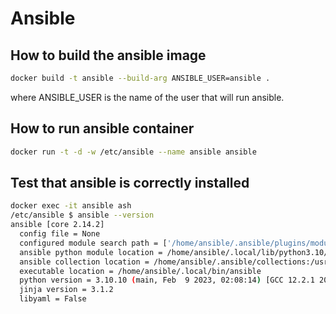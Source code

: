 # Ansible

## How to build the ansible image

```bash
docker build -t ansible --build-arg ANSIBLE_USER=ansible .
```

where ANSIBLE_USER is the name of the user that will run ansible.

## How to run ansible container

```bash
docker run -t -d -w /etc/ansible --name ansible ansible
```

## Test that ansible is correctly installed

```bash
docker exec -it ansible ash
/etc/ansible $ ansible --version
ansible [core 2.14.2]
  config file = None
  configured module search path = ['/home/ansible/.ansible/plugins/modules', '/usr/share/ansible/plugins/modules']
  ansible python module location = /home/ansible/.local/lib/python3.10/site-packages/ansible
  ansible collection location = /home/ansible/.ansible/collections:/usr/share/ansible/collections
  executable location = /home/ansible/.local/bin/ansible
  python version = 3.10.10 (main, Feb  9 2023, 02:08:14) [GCC 12.2.1 20220924] (/usr/bin/python3)
  jinja version = 3.1.2
  libyaml = False
```
